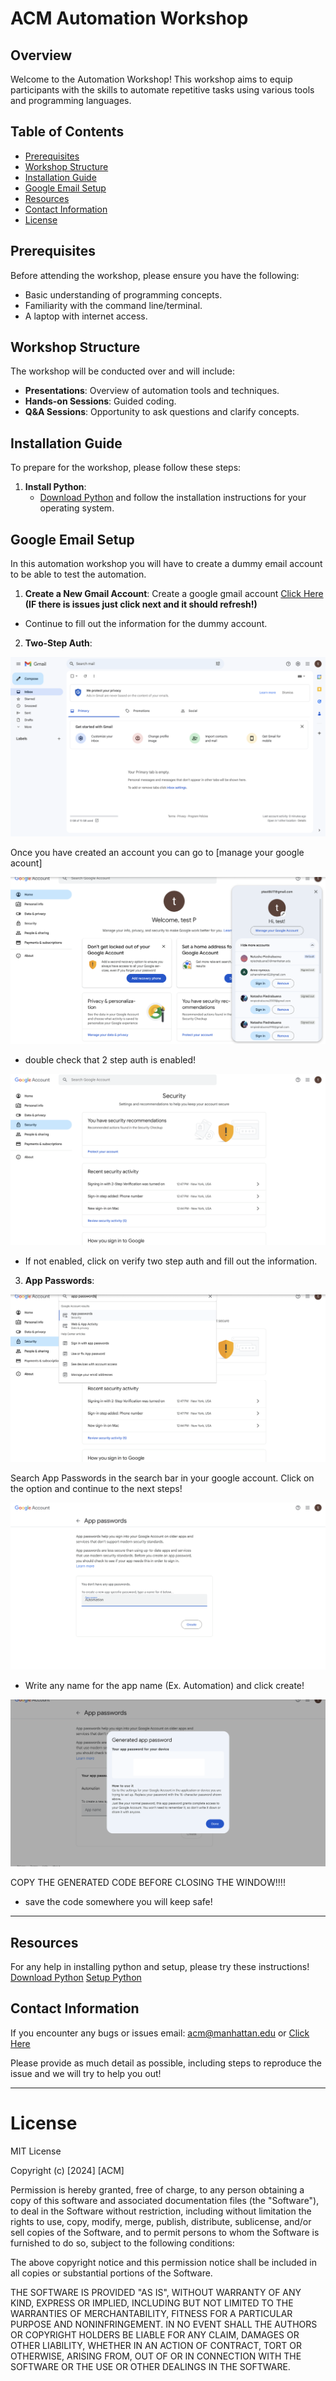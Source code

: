 # ACM Automation Workshop 

## Overview

Welcome to the Automation Workshop! This workshop aims to equip participants with the skills to automate repetitive tasks using various tools and programming languages. 

## Table of Contents

- [Prerequisites](#prerequisites)
- [Workshop Structure](#workshop-structure)
- [Installation Guide](#installation-guide)
- [Google Email Setup](#google-email-setup)
- [Resources](#resources)
- [Contact Information](#contact-information)
- [License](#license)

## Prerequisites

Before attending the workshop, please ensure you have the following:

- Basic understanding of programming concepts.
- Familiarity with the command line/terminal.
- A laptop with internet access.

## Workshop Structure

The workshop will be conducted over and will include:

- **Presentations**: Overview of automation tools and techniques.
- **Hands-on Sessions**: Guided coding.
- **Q&A Sessions**: Opportunity to ask questions and clarify concepts.

## Installation Guide

To prepare for the workshop, please follow these steps:

1. **Install Python**:
   - [Download Python](https://www.python.org/downloads/) and follow the installation instructions for your operating system.

## Google Email Setup

In this automation workshop you will have to create a dummy email account to be able to test the automation. 

1. **Create a New Gmail Account**:
Create a google gmail account [Click Here](https://accounts.google.com/lifecycle/steps/signup/name?continue=https://www.google.com/?client%3Dsafari&ddm=0&dsh=S554583307:1729873778497504&ec=GAZAmgQ&flowEntry=SignUp&flowName=GlifWebSignIn&hl=en&ifkv=AcMMx-coRz2WMO2lGLzZ8DCKyZzMCrqBw50WPK6U9R8rwFpE1Ekg8LQACkF84KFNMcTYOga1UiWz&TL=AKOx4s3KdT78AzB17J0jXJhJenMCy7rqOC4ynTEkaOL9zR6L0IFh5IDk6tP5zCVV) 
**(IF there is issues just click next and it should refresh!)**
- Continue to fill out the information for the dummy account. 
2. **Two-Step Auth**:

<p align="center">
  <img src="./setup_images_ignore/img1.png" alt="image1"/>
</p>

Once you have created an account you can go to [manage your google acount]

<p align="center">
  <img src="./setup_images_ignore/img2.png" alt="image2"/>
</p>

- double check that 2 step auth is enabled!

<p align="center">
  <img src="./setup_images_ignore/img3.png" alt="image3"/>
</p>

- If not enabled, click on verify two step auth and fill out the information.

3. **App Passwords**:

<p align="center">
  <img src="./setup_images_ignore/img4.png" alt="image4"/>
</p>

Search App Passwords in the search bar in your google account. 
Click on the option and continue to the next steps!

<p align="center">
  <img src="./setup_images_ignore/img5.png" alt="image5"/>
</p>

- Write any name for the app name (Ex. Automation) and click create!

<p align="center">
  <img src="./setup_images_ignore/img6.png" alt="image6"/>
</p>

COPY THE GENERATED CODE BEFORE CLOSING THE WINDOW!!!!
- save the code somewhere you will keep safe!

---

## Resources
For any help in installing python and setup, please try these instructions! 
[Download Python](https://www.python.org/downloads/)
[Setup Python](https://docs.python.org/3/using/index.html)

## Contact Information

If you encounter any bugs or issues email: acm@manhattan.edu or [Click Here](mailto:acm@manhattan.edu)

Please provide as much detail as possible, including steps to reproduce the issue and we will try to help you out!

---

# License

MIT License

Copyright (c) [2024] [ACM]

Permission is hereby granted, free of charge, to any person obtaining a copy
of this software and associated documentation files (the "Software"), to deal
in the Software without restriction, including without limitation the rights
to use, copy, modify, merge, publish, distribute, sublicense, and/or sell
copies of the Software, and to permit persons to whom the Software is
furnished to do so, subject to the following conditions:

The above copyright notice and this permission notice shall be included in all
copies or substantial portions of the Software.

THE SOFTWARE IS PROVIDED "AS IS", WITHOUT WARRANTY OF ANY KIND, EXPRESS OR
IMPLIED, INCLUDING BUT NOT LIMITED TO THE WARRANTIES OF MERCHANTABILITY,
FITNESS FOR A PARTICULAR PURPOSE AND NONINFRINGEMENT. IN NO EVENT SHALL THE
AUTHORS OR COPYRIGHT HOLDERS BE LIABLE FOR ANY CLAIM, DAMAGES OR OTHER
LIABILITY, WHETHER IN AN ACTION OF CONTRACT, TORT OR OTHERWISE, ARISING FROM,
OUT OF OR IN CONNECTION WITH THE SOFTWARE OR THE USE OR OTHER DEALINGS IN THE
SOFTWARE.






